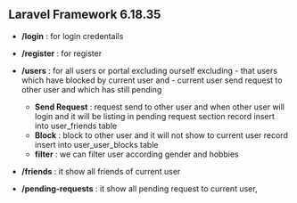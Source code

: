  ## Laravel Framework 6.18.35 ##


- **/login** : for login credentails
- **/register** : for register 

- **/users** :  for all users or portal excluding ourself excluding 
            - that users which have blocked by current user and 
            - current user send request to other user and which has still pending 
    -  **Send Request** :  request send to other user and 
                        when other user will login and it will be listing in pending request section
                        record insert into user_friends table
    -  **Block** :         block to other user and 
                        it will not show to current user
                        record insert into user_user_blocks table
    -  **filter** :    we can filter user according gender and hobbies

- **/friends** :   it show all friends of current user 
- **/pending-requests** :   it show all pending request to current user,
    

